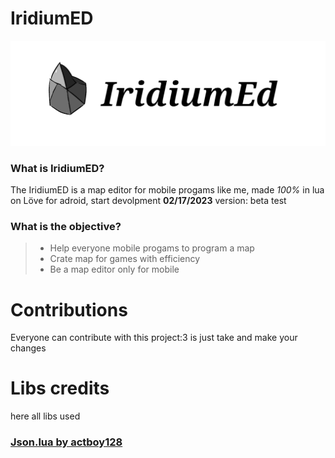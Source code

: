 # IridiumED
![iridium](./Images/IridiumIcon.png)
### What is IridiumED?
The IridiumED is a map editor for mobile progams like me, made _100%_ in lua on Löve for adroid, start devolpment **02/17/2023** version: beta test
### What is the objective?
> - Help everyone mobile progams to program a map
> - Crate map for games with efficiency
> - Be a map editor only for mobile
# Contributions
Everyone can contribute with this project:3 is just take and make your changes
# Libs credits
here all libs used
### [Json.lua by actboy128](https://github.com/actboy168/json.lua)
